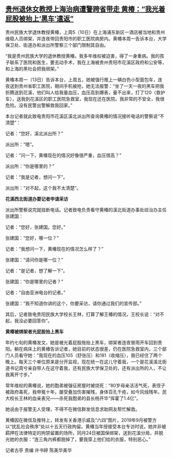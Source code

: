 <!--1676273820000-->
[贵州退休女教授上海治病遭警跨省带走 黄椿：“我光着屁股被抬上‘黑车’遣返”](https://www.rfa.org/mandarin/yataibaodao/renquanfazhi/gt1-02132023023626.html)
------

<p>贵州民族大学退休教授黄椿，上周5（10日）在上海浦东新区一酒店被当地和贵州维稳人员绑架，并连夜带回贵阳市的职工医院病房内。黄椿本周一告诉本台，大学保卫处、街道办和派出所警察三个部门限制其自由。</p><p>“我是贵州民族大学的退休教授黄椿。我多年维权被迫害，得了一身重病。我的孩子联系了医院和医生，要去动手术，我在上海被贵州贵阳市花溪区政府和公安等，和上海的黑社会把我绑架。”</p><p>黄椿本周一（13日）告诉本台，上周五，她被强行推上一辆白色小型面包车，连夜送到贵州省职工医院，期间手机被抢，她无法报警：“坐了一天一夜的黑车把我折腾送到花溪，他们叫人给我量血压，血压高到爆表，量不出来，打了120（救护车），送我到花溪区的职工医院急救室，我现在还在医院。我非常的不安全，我很危险。没有民警出警解救我回家。”</p><p>本台记者就此致电贵阳市花溪区溪北派出所查询黄椿的情况接听电话的警察说“不清楚”：</p><p>记者：“您好，溪北派出所？”</p><p>派出所：“嗯”。</p><p>记者：“问一下，黄椿现在的情况好像很严重，血压很高？”</p><p>派出所：“你是哪里的？”</p><p>记者：“我是记者，想问一下”。</p><p>派出所：“对不起，这个我不太清楚”。</p><p><strong>花溪西北街道办要记者申请采访</strong></p><p>派出所警察说完就挂断电话。记者致电负责看守黄椿的溪北街道办事处综治办主任张建国：</p><p>记者：“您好，张建国。您好。”</p><p>张建国：“您好，哪一位？”</p><p>记者：“我想问一下，黄椿现在的情况怎么样了？”</p><p>张建国：“请问你是哪一位？”</p><p>记者：“是记者，想了解一下”。</p><p>张建国：“你是哪里的记者？”</p><p>记者：“自由亚洲电台的记者。”</p><p>张建国：“我不知道你讲的这个，你要采访，请你通过我们的宣传部。”</p><p>其后，记者致电贵阳民族大学校长王林，打算了解王椿的情况，王校长说：“对不起，我没必要回答你”。</p><p><strong>黄椿被绑架者光屁股抬上黑车</strong></p><p>年约七旬的黄椿发文，她是被光着屁股拖抬上黑车，绑架者连夜冒雨开车回到贵阳。躺在病床上的黄椿告诉记者，她目前的状态很差，仍在医院急救室内，三个部门人员看守她：“我现在的血压105（舒张压）和181（收缩压），我已经住了两个晚上。每天三个单位原来是分开监视，现在统一在这儿守着我，一个是花溪溪北街道书记周兮亲自带人在这守着我，还有民族大学保卫处的，还有派出所的人，不让我离开寸步。”</p><p>常年维权的黄椿说，她的胞弟被强征房屋时被烧死：“80岁母亲活活气死，表侄子被政府毒死，我申冤十年，屡受叠加伤害摧残，身体百孔千疮，如今风烛残年。民大校长王林的血亲表兄——杀死我胞弟的县长杨开华“挥霍了1.4亿”。</p><p>她说由于报警无人受理，不得不在微信群发信息求助网友帮忙解救。</p><p>黄椿因在微信及推特上，转发有关香港示威及“六四”图片，2019年9月被警方以“扰乱社会秩序”处以十五天行政拘留。黄椿当年授接受本台专访时说，她并非被羁押在法律特定的拘禁留置的场所，同月24日被国保绑架，送到花溪分局，并脱光她的衣服：“连三角内裤都脱掉了，要我穿上他们给的衣服，特别恶心。”</p><p>记者古亭 责编 许书婷 陈美华美华</p><p></p>
